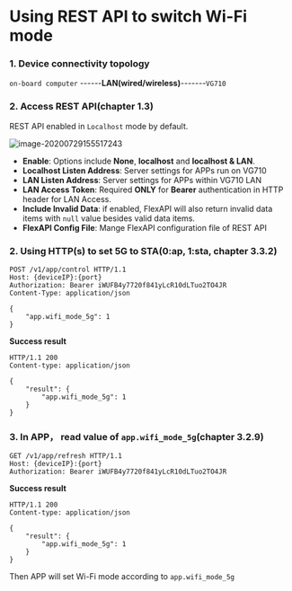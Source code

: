 # Using REST API to switch Wi-Fi mode

### 1. Device connectivity topology

`on-board computer`  ------**LAN(wired/wireless)**-------`VG710`

### 2. Access REST API(chapter 1.3)

REST API enabled in `Localhost` mode  by default.

![image-20200729155517243](/home/dengzt/Documents/VG710/wiki/images/FlexAPI/flexapi-restapi-settings.png)

- **Enable**: Options include **None**, **localhost** and **localhost & LAN**. 
- **Localhost Listen Address**: Server settings for APPs run on VG710
- **LAN Listen Address**:  Server settings for APPs within VG710 LAN
- **LAN Access Token**: Required **ONLY** for **Bearer** authentication in HTTP header for LAN Access. 
- **Include Invalid Data**:  if enabled, FlexAPI will also return invalid data items with `null` value besides valid data items.
- **FlexAPI Config File**: Mange FlexAPI configuration file of REST API

### 2. Using HTTP(s) to set 5G to STA(0:ap, 1:sta, chapter 3.3.2)

```http
POST /v1/app/control HTTP/1.1
Host: {deviceIP}:{port}
Authorization: Bearer iWUFB4y7720f841yLcR10dLTuo2TO4JR
Content-Type: application/json

{
    "app.wifi_mode_5g": 1
}
```

**Success result**

```http
HTTP/1.1 200
Content-type: application/json

{
    "result": {
    	"app.wifi_mode_5g": 1
	}
}
```

### 3. In APP， read value of `app.wifi_mode_5g`(chapter 3.2.9)

```http
GET /v1/app/refresh HTTP/1.1
Host: {deviceIP}:{port}
Authorization: Bearer iWUFB4y7720f841yLcR10dLTuo2TO4JR
```

**Success result**

```http
HTTP/1.1 200
Content-type: application/json

{
    "result": {
    	"app.wifi_mode_5g": 1
	}
}
```

Then APP will set Wi-Fi mode according to `app.wifi_mode_5g`

